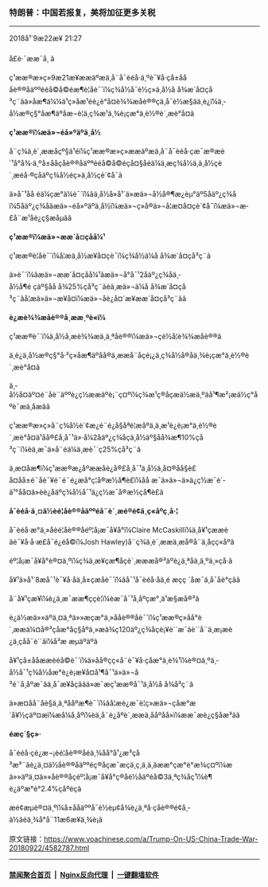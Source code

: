### 特朗普：中国若报复，美将加征更多关税
------------------------

<div class="published">
 <span class="date" title="ä¸­å½æ¶é´">
  <time datetime="2018-09-22T21:27:15+08:00">
   2018å¹´9æ22æ¥ 21:27
  </time>
 </span>
</div>
<br/>
<div class="wsw">
 <span class="dateline">
  å£è·¯ææ¯å¸ â
 </span>
 <p>
  ç¹ææ®æ»ç»9æ21æ¥ææäºæä¸å¨å¯èéå·ä¸ºè¯¥å·çå±åååè®®åäººééå©å©éæ¶è­¦åè¯´ï¼ç¾å½å¯è½ç»ä¸­å½å å¾æ´å¤çå³ç¨ãä»åæ¶ä¼¼ä¹ç»åæ¹éè¿è°å¤è¾¾æåè®®çä¸å¯è½æ§ãä¸è¿ï¼ä¸­å½æ®ç§°åæ¶äºåæ¬è¦ä¸ç¾æ¹ä¸¾è¡çæ°ä¸è½®è´¸æè°å¤ã
 </p>
 <p>
  <strong>
   ç¹ææ®ï¼æä»¬éå»ºäºä¸­å½
  </strong>
 </p>
 <p>
  å¨ç¾ä¸­è´¸ææåçº§ä¹éï¼ç¹ææ®æ»ç»ææäºæä¸å¨å¯èéå·çæ¯æ®æè´¹å°å¾·ä¸ºå±ååçåè®®åäººééå©å©éçå¤§åéä¼ä¸æç¾å½ä¸ä¸­å½çè´¸æéå·®ç­åäºç¾å½éç»ä¸­å½çè´¢å¯ã
 </p>
 <p>
  ä»å¯¹åå éä¼çæ°ä¼è¯´ï¼âä¸­å½å»å¹´ä»æä»¬å½å®¶æ¿èµ°äº5åäº¿ç¾åï¼5åäº¿ç¾åãæä»¬éå»ºäºä¸­å½ï¼æä»¬ç»å®ä»¬å¦æ­¤å¤çè´¢å¯ï¼æä»¬æ­£å¨æ¹åè¿ç§æåµãâ
 </p>
 <p>
  <strong>
   ç¹ææ®ï¼æä»¬ææ´å¤çå­å¼¹
  </strong>
 </p>
 <p>
  ç¹ææ®è­¦åè¯´ï¼å¦æä¸­å½æ¥å¤çè¯ï¼ç¾å½ä¼å å¾æ´å¤çå³ç¨ã
 </p>
 <p>
  ä»è¯´ï¼âæä»¬ææ´å¤çå­å¼¹ãæä»¬å°å¯¹2åäº¿ç¾åä¸­å½å¶é çäº§åå å¾25%çå³ç¨ãèä¸æä»¬ä¼å å¾æ´å¤çå³ç¨ãå¦æä»ä»¬æ¥å¤ï¼æä»¬åè¿å¤´æ¥ææ´å¤çå³ç¨ãâ
 </p>
 <p>
  <strong>
   è¿æè¾¾æåè®®å¸ææ¸ºè«ï¼
  </strong>
 </p>
 <p>
  ç¹ææ®è¯´ï¼ä¸­å½å¸æè¾¾æä¸ä¸ªåè®®ï¼æä»¬çè½å¦è¾¾æåè®®ã
 </p>
 <p>
  ä¸è¿ä¸­å½æ®ç§°å·²ç»åæ¶äºåå®ä¸ææå¨åçé¡¿ä¸ç¾å½å®åä¸¾è¡çæ°ä¸è½®è´¸æè°å¤ã
 </p>
 <p>
  ä¸­å½å¤äº¤é¨åè¨äººè¿ç½ææäºè¡¨ç¤ºï¼ç¾æ¹ç®åçæä½æä¸ºâå¹¶æ²¡æä½ç°åºè¯æä¸åæâã
 </p>
 <p>
  ç¹ææ®æ»ç»å¨ç¾å½è´¢æ¿é¨é¿å§åªé¦æåºä¸ä¸­æ¹è¿è¡æ°ä¸è½®è´¸æè°å¤ä¹åå®£å¸å¯¹ä»·å¼2åäº¿ç¾åçä¸­å½äº§åå¾æ¶10%çå³ç¨ï¼èä¸æ¯ä»å¨éä¼ä¸æè¯´ç25%çå³ç¨ã
 </p>
 <p>
  ä¸æ­¤åæ¶ï¼ç¹ææ®æ¿åºææåè¿å®£å¸å¯¹ä¸­å½ä¸­å¤®åå§è£å¤åå±é¨åè¯¥é¨é¨é¿æå°ç¦å®æ½å¶è£ï¼åå æ¯ä»ä»¬ä»ä¿ç½æ¯è´­ä¹°åå¤ä»èè¿åäºç¾å½å¯¹ä¿ç½æ¯å®æ½çå¶è£ã
 </p>
 <p>
  <strong>
   å¯èéå·ä¸¤ä½èé¦åè®®åäººéå¨è´¸æé®é¢ä¸ç«åºç¸å·¦
  </strong>
 </p>
 <p>
  å¯èéå·æ°ä¸»åèé¦åè®®åéº¦å¡æ¯å¥å°ï¼Claire McCaskillï¼ä¸å¥¹çææèãè¯¥å·å·æ£å¯é¿éå©ï¼Josh Hawley)å¨ç¾ä¸­è´¸ææä¸æå®å¨ä¸åçç«åºã
 </p>
 <p>
  éº¦å¡æ¯å¥å°è®¤ä¸ºï¼ç¾ä¸­æ¥çæ¶åçè´¸æææå®³äºè¿ä¸ªåä¸ä¸ºä¸»çå·ã
 </p>
 <p>
  å¥¹ä»å¹´8æå¯¹è¯¥å·åä¸å±çæåè¯´ï¼âå¯¹å¯èéå·åä¸é æçç ´åæ¯ä¸å¯åè°çãâ
 </p>
 <p>
  å¨å¥¹çæ¥ï¼è¿ä¸æ¯ææ¶ççè¦ï¼èæ¯å¯¹å¸åºçæ°¸ä¹æ§æå®³ã
 </p>
 <p>
  è¿ä½æä»»äºä¸¤ä¸ªä»»æçæ°ä¸»ååè®®åè¯´ï¼ç¹ææ®ç»åå°è´¸ææä¼¤å®³çåæ°åç§åºä¸»æä¾ç120äº¿ç¾åçè¡¥è´´æ¯âè´´å¨ä¸æ¡æ­è¿ä¸çåå¯è´´âï¼å³æ æµäºäºã
 </p>
 <p>
  å¥¹çå±ååææèéå©è¯´ï¼ä»åå®çç«å¨è¯¥å·çåæ°ä¸è¾¹ï¼è®¤ä¸ºä¸­å½å¯¹ç¾å½åæ°è¿è¡æ¥å¤å¹¶å¯¹ä»ä»¬å³é¨å¸åºæ¯âä¸å¯æ¥åçâãä»æ¯æç¹ææ®å¯¹ä¸­å½å å¾å³ç¨ã
 </p>
 <p>
  ä»æ­¤åå¨åè§ä¸ä¸ªååºæ¶è¯´ï¼âå¦æè¿æ¯è¦ç»æä»¬çåæ°æ´å¥½çäº¤æï¼æå¼å¸åºï¼èä¸å¨è¿åºè´¸ææä¸­ååºåå»ï¼ææ¯æè¿ç§åæ³ãâ
 </p>
 <p>
  <strong>
   éæç´§ç»·
  </strong>
 </p>
 <p>
  å¯èéå·çè¿æ¬¡èé¦åè®®åéä¸¾åå°å¹¿æ³çå³æ³¨ãè¿ä¸¤ä½åè®®åäººéç®åçæ¯æçä¸ç¸ä¸ä¸ãææ°çæ°è°æ¾ç¤ºï¼æä»»äºä¸¤ä»»åè®®åçéº¦å¡æ¯å¥å°ç®åè½åäºéå©3ä¸ªç¾åç¹ï¼è¶è¿äºæ°è°2.4%çåºéçã
 </p>
 <p>
  æé¢æµè®¤ä¸ºï¼å±ååäººå¯è½èµ¢å¾è¿ä¸ªå·çåè®®é¢å¸­ä½ãéä¸¾å°å¨11æ6æ¥ä¸¾è¡ã
  <br/>
 </p>
</div>

原文链接：https://www.voachinese.com/a/Trump-On-US-China-Trade-War-20180922/4582787.html


------------------------
#### [禁闻聚合首页](https://github.com/gfw-breaker/banned-news/blob/master/README.md) &nbsp;|&nbsp; [Nginx反向代理](https://github.com/gfw-breaker/open-proxy/blob/master/README.md) &nbsp;|&nbsp;  [一键翻墙软件](https://github.com/gfw-breaker/nogfw/blob/master/README.md)
